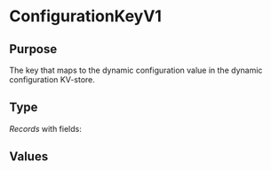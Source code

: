 # ConfigurationKeyV1

## Purpose

<!-- --8<-- [start:purpose] -->
The key that maps to the dynamic configuration value in the dynamic configuration KV-store.
<!-- --8<-- [end:purpose] -->

## Type

<!-- --8<-- [start:type] -->
<div class="type" markdown>


*Records* with fields:

</div>
<!-- --8<-- [end:type] -->

## Values
